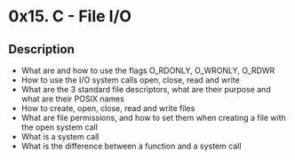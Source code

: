 # 0x15. C - File I/O

## Description
- What are and how to use the flags O_RDONLY, O_WRONLY, O_RDWR
- How to use the I/O system calls open, close, read and write
- What are the 3 standard file descriptors, what are their purpose and what are their POSIX names
- How to create, open, close, read and write files
- What are file permissions, and how to set them when creating a file with the open system call
- What is a system call
- What is the difference between a function and a system call

